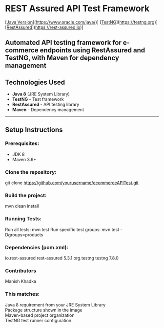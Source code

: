 # REST Assured API Test Framework
[[Java Version](https://img.shields.io/badge/Java-8-blue.svg)](https://www.oracle.com/java/)]
[[TestNG](https://img.shields.io/badge/TestNG-7.8.0-red.svg)](https://testng.org)]
[[RestAssured](https://img.shields.io/badge/RestAssured-5.3.1-green.svg)](https://rest-assured.io)]

Automated API testing framework for e-commerce endpoints using **RestAssured** and **TestNG**, with Maven for dependency management
---

## Technologies Used
- **Java 8** (JRE System Library)
- **TestNG** - Test framework
- **RestAssured** - API testing library
- **Maven** - Dependency management

---

## Setup Instructions
### Prerequisites:
- JDK 8
- Maven 3.6+

### Clone the repository:
git clone https://github.com/yourusername/ecommerceAPITest.git

### Build the project:
mvn clean install

### Running Tests:
Run all tests: mvn test
Run specific test groups: mvn test -Dgroups=products

### Dependencies (pom.xml): 
<dependencies>
    <dependency>
        <groupId>io.rest-assured</groupId>
        <artifactId>rest-assured</artifactId>
        <version>5.3.1</version>
    </dependency>
    <dependency>
        <groupId>org.testng</groupId>
        <artifactId>testng</artifactId>
        <version>7.8.0</version>
    </dependency>
</dependencies>


### Contributors 
Manish Khadka


### This matches:
Java 8 requirement from your JRE System Library  
Package structure shown in the image  
Maven-based project organization  
TestNG test runner configuration